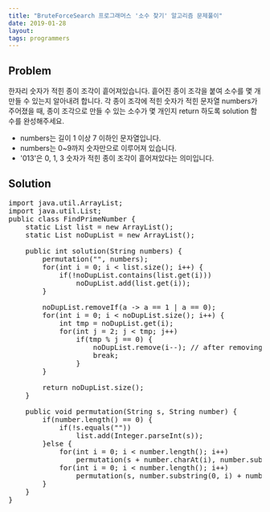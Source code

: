 ```yaml
---
title: "BruteForceSearch 프로그래머스 '소수 찾기' 알고리즘 문제풀이"
date: 2019-01-28
layout:
tags: programmers
---
```


## Problem
한자리 숫자가 적힌 종이 조각이 흩어져있습니다. 흩어진 종이 조각을 붙여 소수를 몇 개 만들 수 있는지 알아내려 합니다.
각 종이 조각에 적힌 숫자가 적힌 문자열 numbers가 주어졌을 때, 종이 조각으로 만들 수 있는 소수가 몇 개인지 return 하도록 solution 함수를 완성해주세요.

- numbers는 길이 1 이상 7 이하인 문자열입니다.
- numbers는 0~9까지 숫자만으로 이루어져 있습니다.
- '013'은 0, 1, 3 숫자가 적힌 종이 조각이 흩어져있다는 의미입니다.


## Solution
<pre>
import java.util.ArrayList;
import java.util.List;
public class FindPrimeNumber {	
	static List<Integer> list = new ArrayList<Integer>();
	static List<Integer> noDupList = new ArrayList<Integer>();
	
	public int solution(String numbers) {
        permutation("", numbers);
        for(int i = 0; i < list.size(); i++) {
        	if(!noDupList.contains(list.get(i)))
        		noDupList.add(list.get(i));
        }
        
        noDupList.removeIf(a -> a == 1 | a == 0);
        for(int i = 0; i < noDupList.size(); i++) {
        	int tmp = noDupList.get(i); 
        	for(int j = 2; j < tmp; j++)
        		if(tmp % j == 0) {
        			noDupList.remove(i--); // after removing list, index changed.
        			break;
        		}       			
        }                    

        return noDupList.size();
    }
	
	public void permutation(String s, String number) {
		if(number.length() == 0) {
			if(!s.equals(""))
				list.add(Integer.parseInt(s));
		}else {
			for(int i = 0; i < number.length(); i++)
				permutation(s + number.charAt(i), number.substring(0, i) + number.substring(i + 1, number.length()));
			for(int i = 0; i < number.length(); i++)
				permutation(s, number.substring(0, i) + number.substring(i + 1, number.length()));
		}
	}
}  
